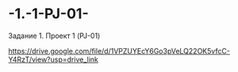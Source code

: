 # -1.-1-PJ-01-
Задание 1. Проект 1 (PJ-01)

https://drive.google.com/file/d/1VPZUYEcY6Go3pVeLQ22OK5vfcC-Y4RzT/view?usp=drive_link
